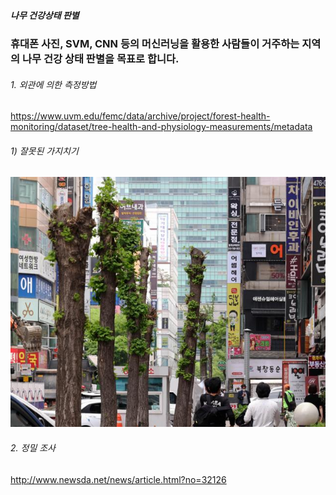 ##### 나무 건강상태 판별 

### 휴대폰 사진, SVM, CNN 등의 머신러닝을 활용한 사람들이 거주하는 지역의 나무 건강 상태 판별을 목표로 합니다. 

###### 1. 외관에 의한 측정방법


https://www.uvm.edu/femc/data/archive/project/forest-health-monitoring/dataset/tree-health-and-physiology-measurements/metadata

###### 1) 잘못된 가지치기 

![motor_control2](./image/tree1.jpg)


###### 2. 정밀 조사

http://www.newsda.net/news/article.html?no=32126